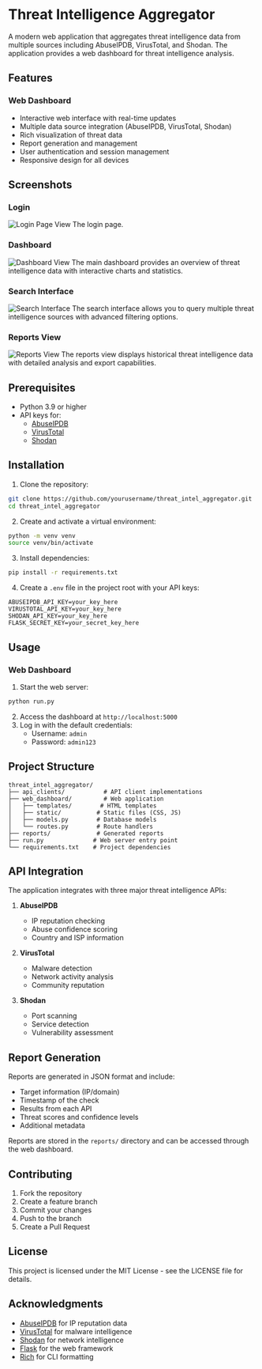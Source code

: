 # Threat Intelligence Aggregator

A modern web application that aggregates threat intelligence data from multiple sources including AbuseIPDB, VirusTotal, and Shodan. The application provides a web dashboard for threat intelligence analysis.

## Features

### Web Dashboard
- Interactive web interface with real-time updates
- Multiple data source integration (AbuseIPDB, VirusTotal, Shodan)
- Rich visualization of threat data
- Report generation and management
- User authentication and session management
- Responsive design for all devices

## Screenshots

### Login
![Login Page View](screenshots/login_page.png)
The login page.

### Dashboard
![Dashboard View](screenshots/dashboard.png)
The main dashboard provides an overview of threat intelligence data with interactive charts and statistics.

### Search Interface
![Search Interface](screenshots/search.png)
The search interface allows you to query multiple threat intelligence sources with advanced filtering options.

### Reports View
![Reports View](screenshots/reports.png)
The reports view displays historical threat intelligence data with detailed analysis and export capabilities.

## Prerequisites

- Python 3.9 or higher
- API keys for:
  - [AbuseIPDB](https://www.abuseipdb.com/account/api)
  - [VirusTotal](https://www.virustotal.com/join-us)
  - [Shodan](https://account.shodan.io/register)

## Installation

1. Clone the repository:
```bash
git clone https://github.com/yourusername/threat_intel_aggregator.git
cd threat_intel_aggregator
```

2. Create and activate a virtual environment:
```bash
python -m venv venv
source venv/bin/activate
```

3. Install dependencies:
```bash
pip install -r requirements.txt
```

4. Create a `.env` file in the project root with your API keys:
```env
ABUSEIPDB_API_KEY=your_key_here
VIRUSTOTAL_API_KEY=your_key_here
SHODAN_API_KEY=your_key_here
FLASK_SECRET_KEY=your_secret_key_here
```

## Usage

### Web Dashboard

1. Start the web server:
```bash
python run.py
```

2. Access the dashboard at `http://localhost:5000`
3. Log in with the default credentials:
   - Username: `admin`
   - Password: `admin123`

## Project Structure

```
threat_intel_aggregator/
├── api_clients/           # API client implementations
├── web_dashboard/         # Web application
│   ├── templates/        # HTML templates
│   ├── static/          # Static files (CSS, JS)
│   ├── models.py        # Database models
│   └── routes.py        # Route handlers
├── reports/             # Generated reports
├── run.py              # Web server entry point
└── requirements.txt    # Project dependencies
```

## API Integration

The application integrates with three major threat intelligence APIs:

1. **AbuseIPDB**
   - IP reputation checking
   - Abuse confidence scoring
   - Country and ISP information

2. **VirusTotal**
   - Malware detection
   - Network activity analysis
   - Community reputation

3. **Shodan**
   - Port scanning
   - Service detection
   - Vulnerability assessment

## Report Generation

Reports are generated in JSON format and include:
- Target information (IP/domain)
- Timestamp of the check
- Results from each API
- Threat scores and confidence levels
- Additional metadata

Reports are stored in the `reports/` directory and can be accessed through the web dashboard.

## Contributing

1. Fork the repository
2. Create a feature branch
3. Commit your changes
4. Push to the branch
5. Create a Pull Request

## License

This project is licensed under the MIT License - see the LICENSE file for details.

## Acknowledgments

- [AbuseIPDB](https://www.abuseipdb.com/) for IP reputation data
- [VirusTotal](https://www.virustotal.com/) for malware intelligence
- [Shodan](https://www.shodan.io/) for network intelligence
- [Flask](https://flask.palletsprojects.com/) for the web framework
- [Rich](https://github.com/Textualize/rich) for CLI formatting
